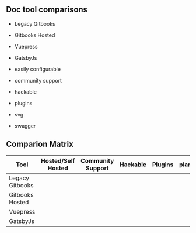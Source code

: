 
## Doc tool comparisons


- Legacy Gitbooks
- Gitbooks Hosted
- Vuepress
- GatsbyJs


- easily configurable
- community support
- hackable
- plugins
- svg
- swagger


## Comparion Matrix


| Tool | Hosted/Self Hosted | Community Support | Hackable | Plugins | plantuml | swagger |
| ---- | --- | --- | --- | --- | --- | --- |
| Legacy Gitbooks |
| Gitbooks Hosted |
| Vuepress        |
| GatsbyJs        |
